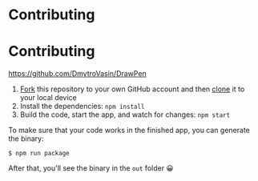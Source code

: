 # Contributing

# Contributing

https://github.com/DmytroVasin/DrawPen

1. [Fork](https://help.github.com/articles/fork-a-repo/) this repository to your own GitHub account and then [clone](https://help.github.com/articles/cloning-a-repository/) it to your local device
2. Install the dependencies: `npm install`
3. Build the code, start the app, and watch for changes: `npm start`

To make sure that your code works in the finished app, you can generate the binary:

```
$ npm run package
```

After that, you'll see the binary in the `out` folder 😀
